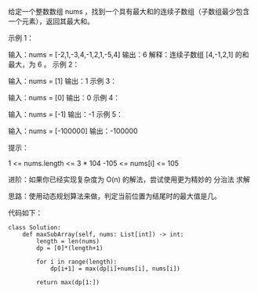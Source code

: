 给定一个整数数组 nums ，找到一个具有最大和的连续子数组（子数组最少包含一个元素），返回其最大和。

 

示例 1：

输入：nums = [-2,1,-3,4,-1,2,1,-5,4]
输出：6
解释：连续子数组 [4,-1,2,1] 的和最大，为 6 。
示例 2：

输入：nums = [1]
输出：1
示例 3：

输入：nums = [0]
输出：0
示例 4：

输入：nums = [-1]
输出：-1
示例 5：

输入：nums = [-100000]
输出：-100000
 

提示：

1 <= nums.length <= 3 * 104
-105 <= nums[i] <= 105
 

进阶：如果你已经实现复杂度为 O(n) 的解法，尝试使用更为精妙的 分治法 求解


思路：使用动态规划算法来做，判定当前位置为结尾时的最大值是几。

代码如下：
```
class Solution:
    def maxSubArray(self, nums: List[int]) -> int:
        length = len(nums)
        dp = [0]*(length+1)

        for i in range(length):
            dp[i+1] = max(dp[i]+nums[i], nums[i])

        return max(dp[1:])
```